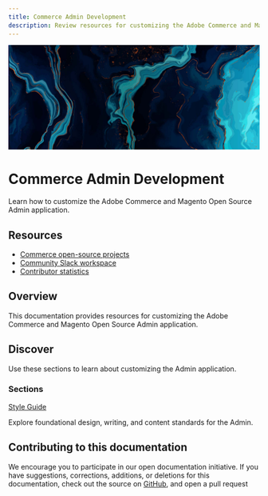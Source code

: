 ```yaml
---
title: Commerce Admin Development
description: Review resources for customizing the Adobe Commerce and Magento Open Source Admin application.
---
```


<Hero slots="image, heading, text"/>

![Commerce Admin Development](_images/home-bg.jpeg)

# Commerce Admin Development

Learn how to customize the Adobe Commerce and Magento Open Source Admin application.

<Resources slots="heading, links"/>

## Resources

*  [Commerce open-source projects](https://developer.adobe.com/open/magento)
*  [Community Slack workspace](https://opensource.magento.com/slack)
*  [Contributor statistics](https://developer.adobe.com/open/magento/statistic)

## Overview

This documentation provides resources for customizing the Adobe Commerce and Magento Open Source Admin application.

## Discover

Use these sections to learn about customizing the Admin application.

 <DiscoverBlock slots="heading, link, text"/>

### Sections

[Style Guide](style-guide/)

Explore foundational design, writing, and content standards for the Admin.

<!-- <DiscoverBlock slots="link, text"/>

[Design Pattern Library](pattern-library/)

Use these patterns to customize Admin user interfaces.

<DiscoverBlock width="100%" slots="heading, text"/> -->

## Contributing to this documentation

We encourage you to participate in our open documentation initiative. If you have suggestions, corrections, additions, or deletions for this documentation, check out the source on [GitHub](https://github.com/adobedocs/commerce-admin-developer), and open a pull request
